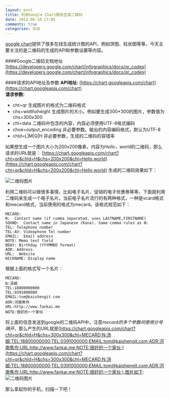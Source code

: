 ```yaml
---
layout: post
title: 利用Google Chart服务生成二维码
date: 2012-06-10 17:05
comments: true
categories: 杂谈
---
```

[google chart](https://developers.google.com/chart/)提供了很多在线生成统计图的API，例如饼图、柱状图等等，今天主要关注的是二维码的生成的API和参数设置等内容。

####Google二维码文档地址
[https://developers.google.com/chart/infographics/docs/qr_codes](https://developers.google.com/chart/infographics/docs/qr_codes)

####请求的API地址及参数
**API地址:** [https://chart.googleapis.com/chart](https://chart.googleapis.com/chart)  
**请求参数:** 

* cht=qr 生成图片的格式为二维码格式
* chs=widthxheight 生成图片的大小。例如要生成300*300的图片，参数值为chs=300x300
* chl=data 二维码中包含的内容，内容必须使用UTF-8格式编码
* choe=output_encoding 非必要参数。输出的内容编码格式，默认为UTF-8
* chld=L|M|Q|H 非必要参数，生成的二维码的容错率

如果想生成一个图片大小为200x200像素，内容为*Hello，world*的二维码，那么请求的URL就是： 
[https://chart.googleapis.com/chart?cht=qr&chld=H&chs=200x200&chl=Hello,world](https://chart.googleapis.com/chart?cht=qr&chld=H&chs=200x200&chl=Hello,world)
生成的二维码效果如下：

![二维码图片](https://chart.googleapis.com/chart?cht=qr&chld=H&chs=200x200&chl=Hello,world)

利用二维码可以做很多事情，比如电子名片、促销的电子优惠券等等，下面就利用二维码来生成一个电子名片。当前电子名片流行的有两种格式，一种是vcard格式和mecard格式，当前使用的格式为mecard。该格式规范如下：  
```
MECARD:  
N:  Contact name (if comma separated, uses LASTNAME,FIRSTNAME)  
SOUND:  Contact name in Japanese (Kana). Same comma rules as N:  
TEL: Telephone number  
TEL-AV: Videophone Tel number  
EMAIL:  Email address  
NOTE: Memo text field  
BDAY: Birthday (YYYMMDD format)  
ADR: Address.   
URL:  Website  
NICKNAME: Display name  
```

根据上面的格式写一个名片：  
```  
MECARD:
N:汤姆  
TEL:18800000000  
TEL:0391000000  
EMAIL:tom@kaishengit.com  
ADR:河南焦作  
URL:http://www.fankai.me  
NOTE:很好的一个家伙
```

将上面的信息发送到google的二维码API中，注意*mecard的多个参数间使用分号隔开*，那么产生的URL就是[https://chart.googleapis.com/chart?cht=qr&chld=H&chs=300x300&chl=MECARD:N:汤姆;TEL:18800000000;TEL:0391000000;EMAIL:tom@kaishengit.com;ADR:河南焦作;URL:http://www.fankai.me;NOTE:很好的一个家伙;](https://chart.googleapis.com/chart?cht=qr&chld=H&chs=300x300&chl=MECARD:N:汤姆;TEL:18800000000;TEL:0391000000;EMAIL:tom@kaishengit.com;ADR:河南焦作;URL:http://www.fankai.me;NOTE:很好的一个家伙;),图片如下:  
![二维码图片](https://chart.googleapis.com/chart?cht=qr&chld=H&chs=300x300&chl=MECARD:N:%E6%B1%A4%E5%A7%86;TEL:18800000000;TEL:0391000000;EMAIL:tom@kaishengit.com;ADR:%E6%B2%B3%E5%8D%97%E7%84%A6%E4%BD%9C;URL:http://www.fankai.me;NOTE:%E5%BE%88%E5%A5%BD%E7%9A%84%E4%B8%80%E4%B8%AA%E5%AE%B6%E4%BC%99;)

那么拿起你的手机，扫描一下吧！
